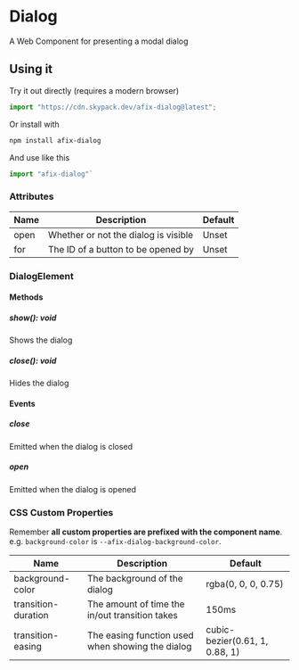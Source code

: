 # Dialog

A Web Component for presenting a modal dialog

## Using it

Try it out directly (requires a modern browser)

```javascript
import "https://cdn.skypack.dev/afix-dialog@latest";
```

Or install with

```bash
npm install afix-dialog
```

And use like this

```js
import "afix-dialog"`
```

### Attributes

| Name | Description                          | Default |
| ---- | ------------------------------------ | ------- |
| open | Whether or not the dialog is visible | Unset   |
| for  | The ID of a button to be opened by   | Unset   |

### DialogElement

#### Methods

##### show(): void

Shows the dialog

##### close(): void

Hides the dialog

#### Events

##### close

Emitted when the dialog is closed

##### open

Emitted when the dialog is opened

### CSS Custom Properties

Remember **all custom properties are prefixed with the component name**. e.g. `background-color` is `--afix-dialog-background-color`.

| Name                | Description                                      | Default                        |
| ------------------- | ------------------------------------------------ | ------------------------------ |
| background-color    | The background of the dialog                     | rgba(0, 0, 0, 0.75)            |
| transition-duration | The amount of time the in/out transition takes   | 150ms                          |
| transition-easing   | The easing function used when showing the dialog | cubic-bezier(0.61, 1, 0.88, 1) |
